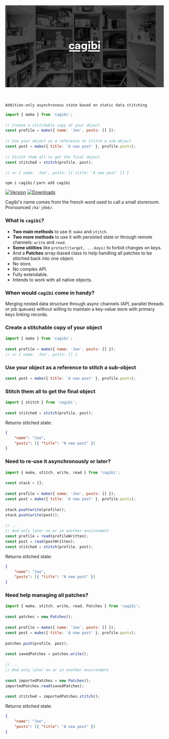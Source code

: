 <br>

![Cagibi Illustration](media/header.jpg)

<br>

    Addition-only asynchronous state based on static data stitching

```js
import { make } from 'cagibi';

// Create a stitchable copy of your object
const profile = make({ name: 'Joe', posts: [] });

// Use your object as a reference to stitch a sub-object
const post = make({ title: 'A new post' }, profile.posts);

// Stitch them all to get the final object
const stitched = stitch(profile, post);

// => { name: 'Joe', posts: [{ title: 'A new post' }] }
```

`npm i cagibi` / `yarn add cagibi`

[![Version](https://img.shields.io/npm/v/cagibi?style=flat&colorA=000000&colorB=000000)](https://www.npmjs.com/package/cagibi)
[![Downloads](https://img.shields.io/npm/dt/cagibi.svg?style=flat&colorA=000000&colorB=000000)](https://www.npmjs.com/package/cagibi)

Cagibi's name comes from the french word used to call a small storeroom. Pronounced `/kä'jēbē/`.

<!-- You can try live demos in the following:
[Demo 1](https://codesandbox.io/s/) |
[Demo 2](https://codesandbox.io/s/). -->

### What is `cagibi`?
- **Two main methods** to use it: `make` and `stitch`.
- **Two more methods** to use it with persisted state or through remote channels: `write` and `read`.
- **Some utilities** like `protect(target, ...keys)` to forbid changes on keys.
- And a **Patches** array-based class to help handling all patches to be stitched back into one object.
- No store.
- No complex API.
- Fully extendable.
- Intends to work with all native objects.

### When would `cagibi` come in handy?
Merging nested data structure through async channels (API, parallel threads or job queues) without willing to maintain a key-value store with primary keys linking records.


### Create a stitchable copy of your object

```js
import { make } from 'cagibi';

const profile = make({ name: 'Joe', posts: [] });
// => { name: 'Joe', posts: [] }
```

### Use your object as a reference to stitch a sub-object

```js
const post = make({ title: 'A new post' }, profile.posts);
```
### Stitch them all to get the final object
```js
import { stitch } from 'cagibi';

const stitched = stitch(profile, post);
```

Returns stitched state:
```json
{
    "name": "Joe",
    "posts": [{ "title": "A new post" }]
}
```
### Need to re-use it asynchronously or later?
```js
import { make, stitch, write, read } from 'cagibi';

const stack = [];

const profile = make({ name: 'Joe', posts: [] });
const post = make({ title: 'A new post' }, profile.posts);

stack.push(write(profile));
stack.push(write(post));

// ...
// And only later on or in another environment
const profile = read(profileWritten);
const post = read(postWritten);
const stitched = stitch(profile, post);
```

Returns stitched state:
```json
{
    "name": "Joe",
    "posts": [{ "title": "A new post" }]
}
```

### Need help managing all patches?
```js
import { make, stitch, write, read, Patches } from 'cagibi';

const patches = new Patches();

const profile = make({ name: 'Joe', posts: [] });
const post = make({ title: 'A new post' }, profile.posts);

patches.push(profile, post);

const savedPatches = patches.write();

// ...
// And only later on or in another environment

const importedPatches = new Patches();
importedPatches.read(savedPatches);

const stitched = importedPatches.stitch();
```

Returns stitched state:
```json
{
    "name": "Joe",
    "posts": [{ "title": "A new post" }]
}
```
